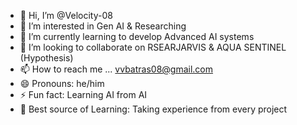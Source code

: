 - 👋 Hi, I’m @Velocity-08
- 👀 I’m interested in Gen AI & Researching
- 🌱 I’m currently learning to develop Advanced AI systems
- 💞️ I’m looking to collaborate on RSEARJARVIS & AQUA SENTINEL (Hypothesis)
- 📫 How to reach me ... vvbatras08@gmail.com
- 😄 Pronouns: he/him
- ⚡ Fun fact: Learning AI from AI
- 🎯 Best source of Learning: Taking experience from every project

<!---
Velocity-08/Velocity-08 is a ✨ special ✨ repository because its `README.md` (this file) appears on your GitHub profile.
You can click the Preview link to take a look at your changes.
--->
